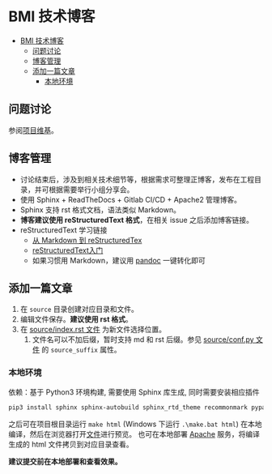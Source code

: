 # BMI 技术博客

- [BMI 技术博客](#bmi-%e6%8a%80%e6%9c%af%e5%8d%9a%e5%ae%a2)
  - [问题讨论](#%e9%97%ae%e9%a2%98%e8%ae%a8%e8%ae%ba)
  - [博客管理](#%e5%8d%9a%e5%ae%a2%e7%ae%a1%e7%90%86)
  - [添加一篇文章](#%e6%b7%bb%e5%8a%a0%e4%b8%80%e7%af%87%e6%96%87%e7%ab%a0)
    - [本地环境](#%e6%9c%ac%e5%9c%b0%e7%8e%af%e5%a2%83)

## 问题讨论

参阅[项目维基](http://192.168.1.36/ylrc/share/bmi_faqs/wikis/home)。

## 博客管理

- 讨论结束后，涉及到相关技术细节等，根据需求可整理正博客，发布在工程目录，并可根据需要举行小组分享会。
- 使用 Sphinx + ReadTheDocs + Gitlab CI/CD + Apache2 管理博客。
- Sphinx 支持 rst 格式文档，语法类似 Markdown。
- **博客建议使用 reStructuredText 格式**，在相关 issue 之后添加博客链接。
- reStructuredText 学习链接
  - [从 Markdown 到 reStructuredTex](https://macplay.github.io/posts/cong-markdown-dao-restructuredtext/)
  - [reStructuredText入门](http://www.pythondoc.com/sphinx/rest.html)
  - 如果习惯用 Markdown，建议用 [pandoc](https://pandoc.org/try/?text=&from=markdown&to=rst) 一键转化即可

## 添加一篇文章

1. 在 `source` 目录创建对应目录和文件。
2. 编辑文件保存。**建议使用 rst 格式**。
3. 在 [source/index.rst 文件](source/index.rst) 为新文件选择位置。
   1. 文件名可以不加后缀，暂时支持 md 和 rst 后缀。参见 [source/conf.py 文件](source/conf.py) 的 `source_suffix` 属性。

### 本地环境

依赖：基于 Python3 环境构建, 需要使用 Sphinx 库生成, 同时需要安装相应插件

```sh
pip3 install sphinx sphinx-autobuild sphinx_rtd_theme recommonmark pypandoc
```

之后可在项目根目录运行 `make html` (Windows 下运行 `.\make.bat html`) 在本地编译，然后在浏览器打开[文件](build/html/index.html)进行预览。
也可在本地部署 [Apache](https://www.linuxidc.com/Linux/2013-06/85827.htm) 服务，将编译生成的 html 文件拷贝到对应目录查看。

**建议提交前在本地部署和查看效果。**
